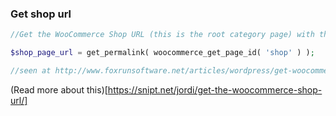 
### Get shop url
```php
//Get the WooCommerce Shop URL (this is the root category page) with the following:

$shop_page_url = get_permalink( woocommerce_get_page_id( 'shop' ) );

//seen at http://www.foxrunsoftware.net/articles/wordpress/get-woocommerce-page-urls/
```
(Read more about this)[https://snipt.net/jordi/get-the-woocommerce-shop-url/]
